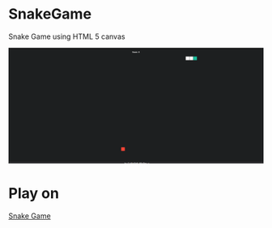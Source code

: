 # SnakeGame
Snake Game using HTML 5 canvas

![Image of SnakeGame](snake.png)

# Play on
<a href="http://ganeshmkumar.github.io/SnakeGame">Snake Game</a>
